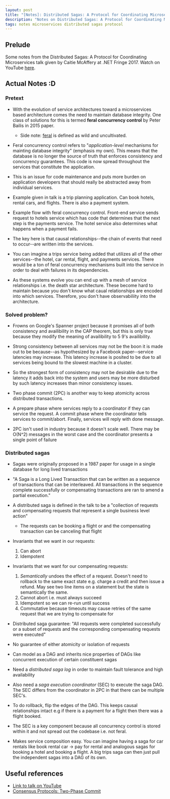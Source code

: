 ```yaml
---
layout: post
title: "[Notes]: Distributed Sagas: A Protocol for Coordinating Microservices"
description: "Notes on Distributed Sagas: A Protocol for Coordinating Microservices"
tags: notes microservices distributed sagas protocol
---
```


## Prelude

Some notes from the Distributed Sagas: A Protocol for Coordinating Microservices talk given by
Caitie McAffery at .NET Fringe 2017. Watch on YouTube [here](https://www.youtube.com/watch?v=1H6tounpnG8).

## Actual Notes :D

### Pretext

- With the evolution of service architectures toward a microservices based architecture comes the
  need to maintain database integrity. One class of solutions for this is termed **feral concurrency
  control** by Peter Bailis in 2015 paper.
  - Side note: [feral](http://www.dictionary.com/browse/feral) is defined as wild and uncultivated.

- Feral concurrency control refers to "*application-level* mechanisms for mainting database
  integrity" (emphasis my own). This means that the database is no longer the source of truth that
  enforces consistency and concurrency guarantees. This code is now spread throughout the services
  that constitute the application.

- This is an issue for code maintenance and puts more burden on application developers that should
  really be abstracted away from individual services.

- Example given in talk is a trip planning application. Can book hotels, rental cars, and flights.
  There is also a payment system.

- Example flow with feral concurrency control. Front-end service sends request to hotels service
  which has code that determines that the next step is the payments service. The hotel service also
  determines what happens when a payment fails.

- The key here is that causal relationships--the chain of events that need to occur--are written
  into the services.

- You can imagine a trips service being added that utilizes all of the other services--the hotel,
  car rental, flight, and payments services. There would be a ton of feral concurrency mechanisms
  built into the service in order to deal with failures in its dependencies.

- As these systems evolve you can end up with a mesh of service relationships i.e. the death star
  architecture. These become hard to maintain because you don't know what caual relationships are
  encoded into which services. Therefore, you don't have observabiliity into the architecture.

### Solved problem?

- Frowns on Google's Spanner project because it promises all of both consistency and availibility
  in the CAP theorem, but this is only true because they modify the meaning of availibility to 5
  9's availibility.

- Strong consistency between all services may not be the boon it is made out to be because--as
  hypothesized by a Facebook paper--service latencies may increase. This latency increase is
  posited to be due to all services being bound to the slowest machine in a cluster.

- So the strongest form of consistency may not be desirable due to the latency it adds back into
  the system and users may be more disturbed by such latency increases than minor consistency
  issues.

- Two phase commit (2PC) is another way to keep atomicity across distributed transactions.

- A prepare phase where services reply to a coordinator if they can service the request. A commit
  phase where the coordinator tells services to commit/abort. Finally, services will reply with
  done message.

- 2PC isn't used in industry because it doesn't scale well. There may be O(N^2) messages in the
  worst case and the coordinator presents a single point of failure

### Distributed sagas

- Sagas were originally proposed in a 1987 paper for usage in a single database for long lived
  transactions

- "A Saga is a Long Lived Transaction that can be written as a sequence of transactions that can be
  interleaved. All transactions in the sequence complete successfully or compensating transactions
  are ran to amend a partial execution."

- A distributed saga is defined in the talk to be a "collection of requests and compensating
  requests that represent a single business level action"
  - The requests can be booking a flight or and the compensating transaction can be canceling that
    flight

- Invariants that we want in our requests:
  1. Can abort
  1. Idempotent

- Invariants that we want for our compensating requests:
  1. *Semantically* undoes the effect of a request. Doesn't need to rollback to the same exact
    state e.g. charge a credit and then issue a refund. May see two line items on a statement but
    the state is semantically the same.
  1. Cannot abort i.e. must always succeed
  1. Idempotent so we can re-run until success
  1. Commutative because timeouts may cause retries of the same request that we are trying to
    compensate for

- Distributed saga guarantee: "All requests were completed successfully or a subset of requests and
  the corresponding compensating requests were executed"

- No guarantee of either atomicity or isolation of requests

- Can model as a DAG and inherits nice properties of DAGs like concurrent execution of certain
  constituent sagas

- Need a *distributed saga log* in order to maintain fault tolerance and high availability

- Also need a *saga execution coordinator* (SEC) to execute the saga DAG. The SEC differs from the
  coordinator in 2PC in that there can be multiple SEC's.

- To do rollback, flip the edges of the DAG. This keeps causal relationships intact e.g if there is
  a payment for a flight then there was a flight booked.

- The SEC is a key component because all concurrency control is stored within it and not spread out
  the codebase i.e. not feral.

- Makes service composition easy. You can imagine having a saga for car rentals like book rental
  car -> pay for rental and analogous sagas for booking a hotel and booking a flight. A big trips
  saga can then just pull the independent sagas into a DAG of its own.

## Useful references

- [Link to talk on YouTube](https://www.youtube.com/watch?v=1H6tounpnG8)
- [Consensus Protocols: Two-Phase Commit](http://the-paper-trail.org/blog/consensus-protocols-two-phase-commit/)